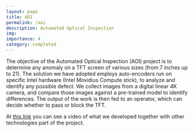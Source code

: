 ```yaml
---
layout: page
title: AOI
permalink: /aoi
description: Automated Optical Inspection
img:
importance: 4
category: completed
---
```


The objective of the Automated Optical Inspection (AOI) project is to determine any anomaly on a TFT screen of various sizes (from 7 inches up to 21). The solution we have adopted employs auto-encoders run on specific Intel hardware (Intel Movidius Compute stick), to analyze and identify any possible defect. We collect images from a digital linear 4K camera, and compare those images against a pre-trained model to identify differences. The output of the work is then fed to an operator, which can decide whether to pass or block the TFT.

At <a href="https://www.intel.co.uk/content/www/uk/en/customer-spotlight/stories/exor-customer-story.html">this link</a> you can see a video of what we developed together with other technologies part of the project.